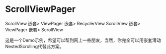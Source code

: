 # ScrollViewPager
ScrollView 嵌套> ViewPager 嵌套> RecyclerView
ScrollView 嵌套> ViewPager 嵌套> ScrollView

这是一个Demo示例，希望可以帮到网上一些朋友，当然，你完全可以用嵌套滑动NestedScrolling代替此方案。
